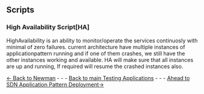 ## Scripts

### **High Availability Script[HA]**

HighAvailability is an ability to monitor/operate the services continuosly with minimal of zero failures. current architecture  have multiple instances of applicationpattern running and if one of them crashes, we still have the other instances working and available. HA will make sure that all instances are up and running, If required will resume the crashed instances also.

[<- Back to Newman](../Newman/Newman.md) - - - [Back to main Testing Applications](../../../TestingApplications.md) - - - [Ahead to SDN Application Pattern Deployment->](../../SDNApplicationPatternDeployment/Concepts.md)